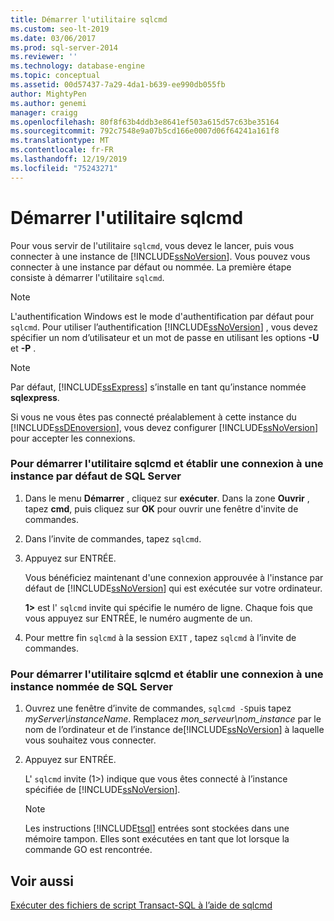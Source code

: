 ```yaml
---
title: Démarrer l'utilitaire sqlcmd
ms.custom: seo-lt-2019
ms.date: 03/06/2017
ms.prod: sql-server-2014
ms.reviewer: ''
ms.technology: database-engine
ms.topic: conceptual
ms.assetid: 00d57437-7a29-4da1-b639-ee990db055fb
author: MightyPen
ms.author: genemi
manager: craigg
ms.openlocfilehash: 80f8f63b4ddb3e8641ef503a615d57c63be35164
ms.sourcegitcommit: 792c7548e9a07b5cd166e0007d06f64241a161f8
ms.translationtype: MT
ms.contentlocale: fr-FR
ms.lasthandoff: 12/19/2019
ms.locfileid: "75243271"
---
```

# <a name="start-the-sqlcmd-utility"></a>Démarrer l'utilitaire sqlcmd
  Pour vous servir de l'utilitaire `sqlcmd`, vous devez le lancer, puis vous connecter à une instance de [!INCLUDE[ssNoVersion](../../includes/ssnoversion-md.md)]. Vous pouvez vous connecter à une instance par défaut ou nommée. La première étape consiste à démarrer l'utilitaire `sqlcmd`.  
  
> [!NOTE]  
>  L'authentification Windows est le mode d'authentification par défaut pour `sqlcmd`. Pour utiliser l’authentification [!INCLUDE[ssNoVersion](../../includes/ssnoversion-md.md)] , vous devez spécifier un nom d’utilisateur et un mot de passe en utilisant les options **-U** et **-P** .  
  
> [!NOTE]  
>  Par défaut, [!INCLUDE[ssExpress](../../includes/ssexpress-md.md)] s’installe en tant qu’instance nommée **sqlexpress**.  
  
 Si vous ne vous êtes pas connecté préalablement à cette instance du [!INCLUDE[ssDEnoversion](../../includes/ssdenoversion-md.md)], vous devez configurer [!INCLUDE[ssNoVersion](../../includes/ssnoversion-md.md)] pour accepter les connexions.  
  
### <a name="to-start-the-sqlcmd-utility-and-connect-to-a-default-instance-of-sql-server"></a>Pour démarrer l'utilitaire sqlcmd et établir une connexion à une instance par défaut de SQL Server  
  
1.  Dans le menu **Démarrer** , cliquez sur **exécuter**. Dans la zone **Ouvrir** , tapez **cmd**, puis cliquez sur **OK** pour ouvrir une fenêtre d'invite de commandes.  
  
2.  Dans l’invite de commandes, tapez `sqlcmd`.  
  
3.  Appuyez sur ENTRÉE.  
  
     Vous bénéficiez maintenant d'une connexion approuvée à l'instance par défaut de [!INCLUDE[ssNoVersion](../../includes/ssnoversion-md.md)] qui est exécutée sur votre ordinateur.  
  
     **1>** est l' `sqlcmd` invite qui spécifie le numéro de ligne. Chaque fois que vous appuyez sur ENTRÉE, le numéro augmente de un.  
  
4.  Pour mettre fin `sqlcmd` à la session `EXIT` , tapez `sqlcmd` à l’invite de commandes.  
  
### <a name="to-start-the-sqlcmd-utility-and-connect-to-a-named-instance-of-sql-server"></a>Pour démarrer l'utilitaire sqlcmd et établir une connexion à une instance nommée de SQL Server  
  
1.  Ouvrez une fenêtre d’invite de commandes, `sqlcmd -S`puis tapez *myServer\instanceName*. Remplacez *mon_serveur\nom_instance* par le nom de l’ordinateur et de l’instance de[!INCLUDE[ssNoVersion](../../includes/ssnoversion-md.md)] à laquelle vous souhaitez vous connecter.  
  
2.  Appuyez sur ENTRÉE.  
  
     L' `sqlcmd` invite (1>) indique que vous êtes connecté à l’instance spécifiée de [!INCLUDE[ssNoVersion](../../includes/ssnoversion-md.md)].  
  
    > [!NOTE]  
    >  Les instructions [!INCLUDE[tsql](../../includes/tsql-md.md)] entrées sont stockées dans une mémoire tampon. Elles sont exécutées en tant que lot lorsque la commande GO est rencontrée.  
  
## <a name="see-also"></a>Voir aussi  
 [Exécuter des fichiers de script Transact-SQL à l’aide de sqlcmd](sqlcmd-run-transact-sql-script-files.md)  
  
  
